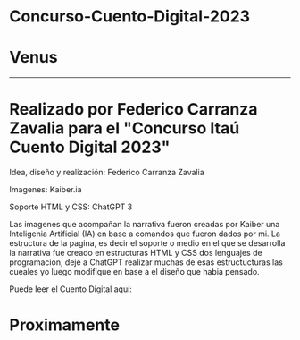 # Concurso-Cuento-Digital-2023

# Venus
----------------------------------------------------------------------------------------------------------------------------------------------------------------------------------------------------------------------------------------------------------------------
# Realizado por Federico Carranza Zavalia para el "Concurso Itaú Cuento Digital 2023"

Idea, diseño y realización: Federico Carranza Zavalia

Imagenes: Kaiber.ia

Soporte HTML y CSS: ChatGPT 3

Las imagenes que acompañan la narrativa fueron creadas por Kaiber una Inteligenia Artificial (IA) en base a comandos que fueron dados por mi. La estructura de la pagina, es decir el soporte o medio en el que se desarrolla la narrativa fue creado en estructuras HTML y CSS dos lenguajes de programación, dejé a ChatGPT realizar muchas de esas estructucturas las cueales yo luego modifique en base a el diseño que habia pensado.

Puede leer el Cuento Digital aquí:

# Proximamente 



